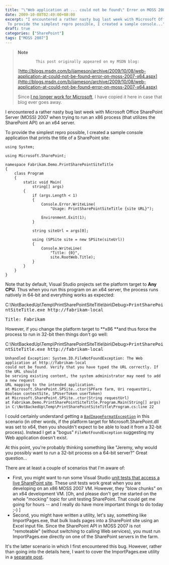 ```yaml
---
title: "\"Web application at ... could not be found\" Error on MOSS 2007 x64"
date: 2009-10-08T02:49:00+08:00
excerpt: "I encountered a rather nasty bug last week with Microsoft Office SharePoint Server (MOSS) 2007 when trying to run an x86 process (that utilizes the SharePoint API) on an x64 server. 
 To provide the simplest repro possible, I created a sample console..."
draft: true
categories: ["SharePoint"]
tags: ["MOSS 2007"]
---
```


> **Note**
> 
>             This post originally appeared on my MSDN blog:  
>   
> 
> 
> [http://blogs.msdn.com/b/jjameson/archive/2009/10/08/web-application-at-could-not-be-found-error-on-moss-2007-x64.aspx](http://blogs.msdn.com/b/jjameson/archive/2009/10/08/web-application-at-could-not-be-found-error-on-moss-2007-x64.aspx)
> 
> 
> Since [I no longer work for Microsoft](/blog/jjameson/2011/09/02/last-day-with-microsoft), I have copied it here in case that blog                 ever goes away.


I encountered a rather nasty bug last week with Microsoft Office SharePoint Server         (MOSS) 2007 when trying to run an x86 process (that utilizes the SharePoint API)         on an x64 server.

To provide the simplest repro possible, I created a sample console application that         prints the title of a SharePoint site:



    using System;
    
    using Microsoft.SharePoint;
    
    namespace Fabrikam.Demo.PrintSharePointSiteTitle
    {
        class Program
        {
            static void Main(
                string[] args)
            {
                if (args.Length < 1)
                {
                    Console.Error.WriteLine(
                        "Usage: PrintSharePointSiteTitle {site URL}");
    
                    Environment.Exit(1);
                }
    
                string siteUrl = args[0];
    
                using (SPSite site = new SPSite(siteUrl))
                {
                    Console.WriteLine(
                        "Title: {0}",
                        site.RootWeb.Title);
                }
            }
        }
    }



Note that by default, Visual Studio projects set the platform target to **Any
            CPU**. Thus when you run this program on an x64 server, the process runs         natively in 64-bit and everything works as expected:


C:\NotBackedUp\Temp\PrintSharePointSiteTitle\bin\Debug&gt;<kbd>PrintSharePointSiteTitle.exe http://fabrikam-local</kbd>

<samp>Title: Fabrikam
        </samp>


However, if you change the platform target to **x86 **and thus force         the process to run in 32-bit then things don't go well:


C:\NotBackedUp\Temp\PrintSharePointSiteTitle\bin\Debug&gt;<kbd>PrintSharePointSiteTitle.exe http://fabrikam-local</kbd>


    Unhandled Exception: System.IO.FileNotFoundException: The Web application at http://fabrikam-local
    could not be found. Verify that you have typed the URL correctly. If the URL should
    be serving existing content, the system administrator may need to add a new request
    URL mapping to the intended application.
    at Microsoft.SharePoint.SPSite..ctor(SPFarm farm, Uri requestUri, Boolean contextSite, SPUserToken userToken)
    at Microsoft.SharePoint.SPSite..ctor(String requestUrl)
    at Fabrikam.Demo.PrintSharePointSiteTitle.Program.Main(String[] args) in C:\NotBackedUp\Temp\PrintSharePointSiteTitle\Program.cs:line 22



I could certainly understand getting a [`BadImageFormatException`](http://msdn.microsoft.com/en-us/library/system.badimageformatexception.aspx) in this scenario (in other words, if         the platform target for Microsoft.SharePoint.dll was set to x64, then you shouldn't         expect to be able to load it from a 32-bit process). Instead I get a "bogus" `FileNotFoundException`         suggesting my Web application doesn't exist.

At this point, you're probably thinking something like "Jeremy, why would you possibly         want to run a 32-bit process on a 64-bit server?" Great question...

There are at least a couple of scenarios that I'm aware of:

- First, you might want to run some Visual Studio [unit tests that access a live SharePoint site](/blog/jjameson/2007/03/22/what-s-in-a-name-defaultfeaturereceiver-vs-featureconfigurator). These unit tests work great when
            you are developing on an x86 MOSS 2007 VM. However, they "blow chunks" on an x64
            development VM. [Oh, and please don't get me started on the whole "mocking" topic
            for unit testing SharePoint. That could get me going for hours -- and I really do
            have more important things to do today ;-) ]
- Second, you might have written a utility, let's say, something like ImportPages.exe,
            that bulk loads pages into a SharePoint site using an Excel input file. Since the
            SharePoint API in MOSS 2007 is not "remoteable" (without switching to calling Web
            services), you must run ImportPages.exe directly on one of the SharePoint servers
            in the farm.


It's the latter scenario in which I first encountered this bug. However, rather         than going into the details here, I want to cover the ImportPages.exe utility in         a [separate post](/blog/jjameson/2009/10/08/importing-pages-into-moss-2007-from-an-excel-file).

